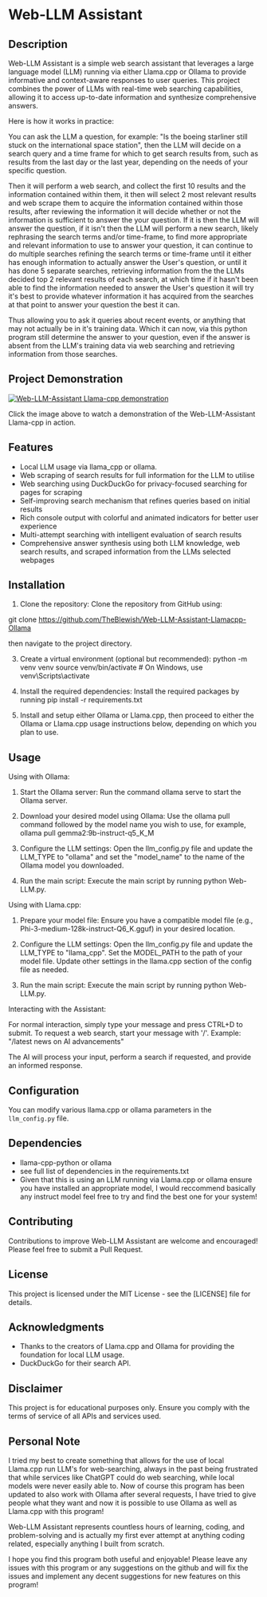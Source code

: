 # Web-LLM Assistant

## Description
Web-LLM Assistant is a simple web search assistant that leverages a large language model (LLM) running via either Llama.cpp or Ollama to provide informative and context-aware responses to user queries. This project combines the power of LLMs with real-time web searching capabilities, allowing it to access up-to-date information and synthesize comprehensive answers.

Here is how it works in practice:

You can ask the LLM a question, for example: "Is the boeing starliner still stuck on the international space station", then the LLM will decide on a search query and a time frame for which to get search results from, such as results from the last day or the last year, depending on the needs of your specific question.

Then it will perform a web search, and collect the first 10 results and the information contained within them, it then will select 2 most relevant results and web scrape them to acquire the information contained within those results, after reviewing the information it will decide whether or not the information is sufficient to answer the your question. If it is then the LLM will answer the question, if it isn't then the LLM will perform a new search, likely rephrasing the search terms and/or time-frame, to find more appropriate and relevant information to use to answer your question, it can continue to do multiple searches refining the search terms or time-frame until it either has enough information to actually answer the User's question, or until it has done 5 separate searches, retrieving information from the the LLMs decided top 2 relevant results of each search, at which time if it hasn't been able to find the information needed to answer the User's question it will try it's best to provide whatever information it has acquired from the searches at that point to answer your question the best it can.

Thus allowing you to ask it queries about recent events, or anything that may not actually be in it's training data. Which it can now, via this python program still determine the answer to your question, even if the answer is absent from the LLM's training data via web searching and retrieving information from those searches.

## Project Demonstration

[![Web-LLM-Assistant Llama-cpp demonstration](https://img.youtube.com/vi/ZXbMCet5kjo/0.jpg)](https://youtu.be/ZXbMCet5kjo "Web-LLM-Assistant Llama-cpp demonstration")

Click the image above to watch a demonstration of the Web-LLM-Assistant Llama-cpp in action.

## Features
- Local LLM usage via llama_cpp or ollama.
- Web scraping of search results for full information for the LLM to utilise
- Web searching using DuckDuckGo for privacy-focused searching for pages for scraping
- Self-improving search mechanism that refines queries based on initial results
- Rich console output with colorful and animated indicators for better user experience
- Multi-attempt searching with intelligent evaluation of search results
- Comprehensive answer synthesis using both LLM knowledge, web search results, and scraped information from the LLMs selected webpages

## Installation

1. Clone the repository:
Clone the repository from GitHub using:

git clone https://github.com/TheBlewish/Web-LLM-Assistant-Llamacpp-Ollama

then navigate to the project directory.

3. Create a virtual environment (optional but recommended):
python -m venv venv
source venv/bin/activate  # On Windows, use venv\Scripts\activate

4. Install the required dependencies:
Install the required packages by running pip install -r requirements.txt

5. Install and setup either Ollama or Llama.cpp, then proceed to either the Ollama or Llama.cpp usage instructions below, depending on which you plan to use.

## Usage

Using with Ollama:

1. Start the Ollama server:
Run the command ollama serve to start the Ollama server.

2. Download your desired model using Ollama:
Use the ollama pull command followed by the model name you wish to use, for example, ollama pull gemma2:9b-instruct-q5_K_M

3. Configure the LLM settings:
Open the llm_config.py file and update the LLM_TYPE to "ollama" and set the "model_name" to the name of the Ollama model you downloaded.

4. Run the main script:
Execute the main script by running python Web-LLM.py.


Using with Llama.cpp:

1. Prepare your model file:
Ensure you have a compatible model file (e.g., Phi-3-medium-128k-instruct-Q6_K.gguf) in your desired location.

2. Configure the LLM settings:
Open the llm_config.py file and update the LLM_TYPE to "llama_cpp". Set the MODEL_PATH to the path of your model file. Update other settings in the llama.cpp section of the config file as needed.

3. Run the main script:
Execute the main script by running python Web-LLM.py.


Interacting with the Assistant:

For normal interaction, simply type your message and press CTRL+D to submit.
To request a web search, start your message with '/'.
Example: "/latest news on AI advancements"

The AI will process your input, perform a search if requested, and provide an informed response.

## Configuration

You can modify various llama.cpp or ollama parameters in the `llm_config.py` file.

## Dependencies

- llama-cpp-python or ollama
- see full list of dependencies in the requirements.txt
- Given that this is using an LLM running via Llama.cpp or ollama ensure you have installed an appropriate model, I would reccommend basically any instruct model feel free to try and find the best one for your system!

## Contributing

Contributions to improve Web-LLM Assistant are welcome and encouraged! Please feel free to submit a Pull Request.

## License

This project is licensed under the MIT License - see the [LICENSE] file for details.

## Acknowledgments

- Thanks to the creators of Llama.cpp and Ollama for providing the foundation for local LLM usage.
- DuckDuckGo for their search API.

## Disclaimer

This project is for educational purposes only. Ensure you comply with the terms of service of all APIs and services used.

## Personal Note

I tried my best to create something that allows for the use of local Llama.cpp run LLM's for web-searching, always in the past being frustrated that while services like ChatGPT could do web searching, while local models were never easily able to. Now of course this program has been updated to also work with Ollama after several requests, I have tried to give people what they want and now it is possible to use Ollama as well as Llama.cpp with this program!

Web-LLM Assistant represents countless hours of learning, coding, and problem-solving and is actually my first ever attempt at anything coding related, especially anything I built from scratch. 

I hope you find this program both useful and enjoyable! Please leave any issues with this program or any suggestions on the github and will fix the issues and implement any decent suggestions for new features on this program!

